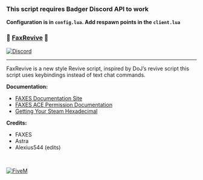 ### This script requires Badger Discord API to work
**Configuration is in `config.lua`. Add respawn points in the `client.lua`**


### 📠 [FaxRevive][5mlink] 📠

[![Discord](https://faxes.zone/i/9wkr3.png)](https://weblutions.com/discord)

----

FaxRevive is a new style Revive script, inspired by DoJ’s revive script this script uses keybindings instead of text chat commands.

**Documentation:**
- [FAXES Documentation Site](https://docs.weblutions.com/docs)
- [FAXES ACE Permission Documentation](https://docs.weblutions.com/docs/aceperms)
- [Getting Your Steam Hexadecimal](https://docs.weblutions.com/docs/getting-your-steam-hex)

**Credits:**
- FAXES
- Astra 
- Alexius544 (edits)

<br />

[![FiveM](https://faxes.zone/i/r5byi.png)][5mlink]

[5mlink]: https://forum.cfx.re/t/130876
